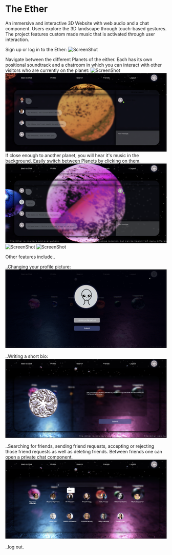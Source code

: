 # The Ether


An immersive and interactive 3D Website with web
audio and a chat component. Users explore the 3D
landscape through touch-based gestures. The project
features custom made music that is activated through
user interaction.

Sign up or log in to the Ether:
![ScreenShot](client/public/screenshots/1.png)

Navigate between the different Planets of the either. Each has its own positional soundtrack and a chatroom in which you can interact with other visitors who are currently on the planet:
![ScreenShot](client/public/screenshots/2.png)
![ScreenShot](client/public/screenshots/4.png)
If close enough to another planet, you will hear it's music in the background. Easily switch between Planets by clicking on them.
![ScreenShot](client/public/screenshots/5.png)
![ScreenShot](client/public/screenshots/6.png)
![ScreenShot](client/public/screenshots/7.png)

Other features include..

..Changing your profile picture:
![ScreenShot](client/public/screenshots/8.png)

..Writing a short bio:
![ScreenShot](client/public/screenshots/9.png)

..Searching for friends, sending friend requests, accepting or rejecting those friend requests as well as deleting friends.
Between friends one can open a private chat component.
![ScreenShot](client/public/screenshots/10.png)


..log out. 









